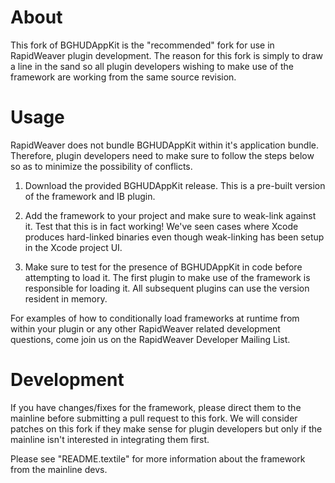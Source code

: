 About
=====

This fork of BGHUDAppKit is the "recommended" fork for use in RapidWeaver plugin development. The reason for this fork is simply to draw a line in the sand so all plugin developers wishing to make use of the framework are working from the same source revision.

Usage
=====

RapidWeaver does not bundle BGHUDAppKit within it's application bundle. Therefore, plugin developers need to make sure to follow the steps below so as to minimize the possibility of conflicts.

1. Download the provided BGHUDAppKit release. This is a pre-built version of the framework and IB plugin.

2. Add the framework to your project and make sure to weak-link against it. Test that this is in fact working! We've seen cases where Xcode produces hard-linked binaries even though weak-linking has been setup in the Xcode project UI.

3. Make sure to test for the presence of BGHUDAppKit in code before attempting to load it. The first plugin to make use of the framework is responsible for loading it. All subsequent plugins can use the version resident in memory.

For examples of how to conditionally load frameworks at runtime from within your plugin or any other RapidWeaver related development questions, come join us on the RapidWeaver Developer Mailing List.

Development
===========

If you have changes/fixes for the framework, please direct them to the mainline before submitting a pull request to this fork. We will consider patches on this fork if they make sense for plugin developers but only if the mainline isn't interested in integrating them first.

Please see "README.textile" for more information about the framework from the mainline devs.
